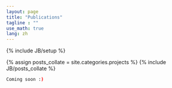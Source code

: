 ```yaml
---
layout: page
title: "Publications"
tagline : ""
use_math: true
lang: zh
---
```

{% include JB/setup %}

{% assign posts_collate = site.categories.projects %}
{% include JB/posts_collate %}

<link rel="stylesheet" href="/glyphicons/css/glyphicons.css">

<table style="width:100%">
<col width="20%">
<col width="10">
<col >


```bash
Coming soon :)
```


<!-- <tr height="50">
<td style="padding-left: 1px;
    padding-bottom: 3px;
    vertical-align: bottom;">
    <strong style="font-size: 25px;">2017</strong></td>
</tr> -->

<!-- <tr style="border-bottom:1pt solid #eee" >
<td markdown="1">
![videovec](/img/main/videovec.jpg){:class="img-shadow"}
</td>
<td></td>
<td markdown="1">
<div><a href="/archive/research/videovec/"><b>Video Vectorization via Tetrahedral Remeshing</b></a></div>
<div><b>Chuan Wang</b>, Jie Zhu, Yanwen Guo, Wenping Wang</div>
<div><i>IEEE Transactions on Image Processing, 2017</i></div>
<div><i>"converting a raster video into its vectorized version, with perservation of the video features"</i></div>

|| <em class="icon-home"></em> || [project page](/archive/research/videovec/) || <em class="icon-file"></em> || [paper](/archive/research/videovec/paper.pdf) || <em class="icon-film"></em> || [video demo](https://youtu.be/KmPdjB8f4ww) ||

</td> 
</tr> -->

<!-- <tr height="50">
<td style="padding-left: 1px;
    padding-bottom: 3px;
    vertical-align: bottom;">
    <strong style="font-size: 25px;">2016</strong></td>
</tr> -->


<!-- <tr style="border-bottom:1pt solid #eee" >
<td markdown="1">
![spiden](/img/main/aaai.jpg){:class="img-shadow"}
</td>
<td></td>
<td markdown="1">
<div><a href="/archive/research/look-listen-learn/"><b>Look, Listen and Learn - A Multimodal LSTM for Speaker Identification</b></a></div>
<div>Jimmy SJ. Ren, Yongtao Hu, Yu-Wing Tai, <b>Chuan Wang</b>, Li Xu, Wenxiu Sun, Qiong Yan</div>
<div><i>The 30th AAAI Conference on Artificial Intelligence (AAAI 2016)</i></div>
<div><i>"speaker identification through multimodal weight sharing LSTM"</i></div>

|| <em class="icon-home"/> || [project page](/archive/research/look-listen-learn/) || <em class="icon-file"/> || [paper](/archive/research/look-listen-learn/paper.pdf) || <em class="icon-github"/> || [source code](https://github.com/jimmy-ren/lstm_speaker_naming_aaai16) ||

</td> 
</tr> -->

<!-- <tr height="50">
<td style="padding-left: 1px;
    padding-bottom: 3px;
    vertical-align: bottom;">
    <strong style="font-size: 25px;">2015</strong></td>
</tr> -->

<!-- <tr style="border-bottom:1pt solid #eee" >
<td markdown="1">
![thesis](/img/main/hkulogo2.jpg){:class="img-shadow"}
</td>
<td></td>
<td markdown="1">
<div><b>Ph.D Thesis: Video Object Co-Segmentation and Video Vectorization</b></div>
<div><b>Chuan Wang</b></div>
<div><i>The University of Hong Kong, January 2015.</i></div>
<div><i>"a detailed version of the works in video object co-segmentation and video vectorization"</i></div>

|| <em class="icon-file"></em> || thesis || <!--[thesis](/archive/research/thesis.pdf)-->

<!-- </td> 
</tr> -->

<!-- <tr height="50">
<td style="padding-left: 1px;
    padding-bottom: 3px;
    vertical-align: bottom;">
    <strong style="font-size: 25px;">2014</strong></td>
</tr> -->

<!-- <tr style="border-bottom:1pt solid #eee" >
<td markdown="1">
![videocoseg](/img/main/videocoseg.jpg){:class="img-shadow"}
</td>
<td></td>
<td markdown="1">
<div><a href="/archive/research/videocoseg/"><b>Video Object Co-segmentation via Subspace Clustering and Quadratic Pseudo-Boolean Optimization in an MRF Framework</b></a></div>
<div><b>Chuan Wang</b>, Yanwen Guo, Jie Zhu, Linbo Wang, Wenping Wang</div>
<div><i>IEEE Transactions on Multimedia, 2014.</i></div>
<div><i>"common-foreground co-segmentation system for a group of videos"</i></div>

|| <em class="icon-home"/> || [project page](/archive/research/videocoseg/) || <em class="icon-file"/> || [paper](/archive/research/videocoseg/paper.pdf) || <em class="icon-film"/> || [video demo](https://youtu.be/vbeN6JMkuGk) ||

</td> 
</tr> -->

</table>

<style type="text/css">
td {
    border: 0.5px;
    vertical-align: center;
    text-align: left;
}
</style>
